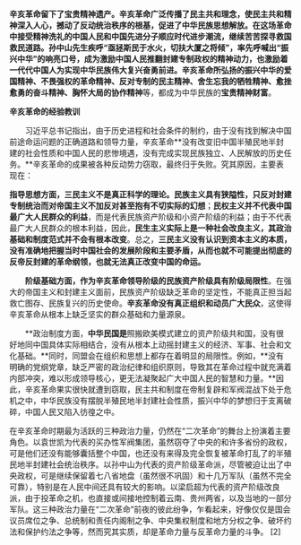 **辛亥革命留下了宝贵精神遗产。**辛亥革命**广泛传播了民主共和理念，使民主共和精神深入人心，撼动了反动统治秩序的根基，促进了中华民族思想解放。**在这场革命中接受精神洗礼的中国人民和中国先进分子顺应时代进步潮流，继续苦苦探寻救国救民道路。孙中山先生疾呼“亟拯斯民于水火，切扶大厦之将倾”，率先呼喊出**“振兴中华”**的响亮口号，成为激励中国人民推翻封建专制政权的精神动力，也激励着一代代中国人为实现中华民族伟大复兴奋勇前进。辛亥革命所弘扬的**振兴中华的爱国精神、不畏强权的革命精神、反对专制的民主精神、舍生忘我的牺牲精神、愈挫愈勇的奋斗精神、胸怀大局的协作精神**等，都成为中华民族的**宝贵精神财富**。

**辛亥革命的经验教训** 

　　习近平总书记指出，由于历史进程和社会条件的制约，由于没有找到解决中国前途命运问题的正确道路和领导力量，辛亥革命**没有改变旧中国半殖民地半封建的社会性质和中国人民的悲惨境遇，没有完成实现民族独立、人民解放的历史任务。**辛亥革命的成果被各种反动势力窃取，最终归于失败。究其原因，主要表现在：

​		**指导思想方面，**三民主义不是真正科学的理论。**民族主义具有狭隘性**，只反对封建专制统治而**对帝国主义不加反对甚至抱有不切实际的幻想**；**民权主义并不代表中国最广大人民群众的利益**，而是代表民族资产阶级和小资产阶级的利益；由于不代表最广大人民群众的根本利益，因此，**民生主义实际上是一种社会改良主义，其政治基础和制度范式并不会有根本改变**。总之，**三民主义没有认识到资本主义的本质，没有准确地把握当时中国社会的发展阶段和主要矛盾，从而也就不可能提出彻底的反帝反封建的革命纲领，也就无法真正改变中国的命运。**

　　**阶级基础方面，**作为辛亥革命领导阶级的民族资产阶级具有**阶级局限性**。在强大的帝国主义和封建主义面前，民族资产阶级缺乏革命的坚定性，不能真正担当起救亡图存、民族复兴的历史使命。**辛亥革命没有真正组织和动员广大民众**，这使得辛亥革命从根本上缺乏坚实的群众基础和力量源泉。

　　**政治制度方面，**中华民国是**照搬欧美模式建立的资产阶级共和国，没有很好地同中国具体实际相结合，没有从根本上动摇封建主义的经济、军事、社会和文化基础。**同时，同盟会在组织和思想上都存在着明显的局限性。例如，**没有明确的党纲党章，缺乏严密的政治纪律和组织原则，导致其在革命过程中就充满着内部冲突，难以形成领导核心，更无法凝聚起广大中国人民的智慧和力量。**因此，辛亥革命果实很快就遭到窃取，民主共和制度在帝制复辟和军阀混战下处于危机之中，中华民族没有摆脱半殖民地半封建社会性质，振兴中华的梦想归于支离破碎，中国人民又陷入彷徨之中。

在辛亥革命时期最为活跃的三种政治力量，仍然在“二次革命”的舞台上扮演着主要角色。以袁世凯为代表的买办性军阀集团，虽然窃夺了中央的和许多省份的政权，可是他们还没有能够囊括整个中国，也还没有来得及完全恢复被革命打乱了的半殖民地半封建社会统治秩序。以孙中山为代表的资产阶级革命派，尽管被迫让出了中央政权，可是继续保留着七八省地盘（虽然很不巩固）和十几万军队（虽然不完全可靠），特别是在人民中间还具有较大的影响。以梁启超为代表的资产阶级改良派，由于投革命之机，也直接或间接地控制着云南、贵州两省，以及当地的一部分军队。这三种政治力量在“二次革命”前夜的彼此纷争，乍看起来，好像仅仅是国会议员席位之争、总统制和责任内阁制之争、中央集权制度和地方分权之争、破坏约法和保护约法之争等，然而究其实质，却是革命力量与反革命力量的斗争。 [2]